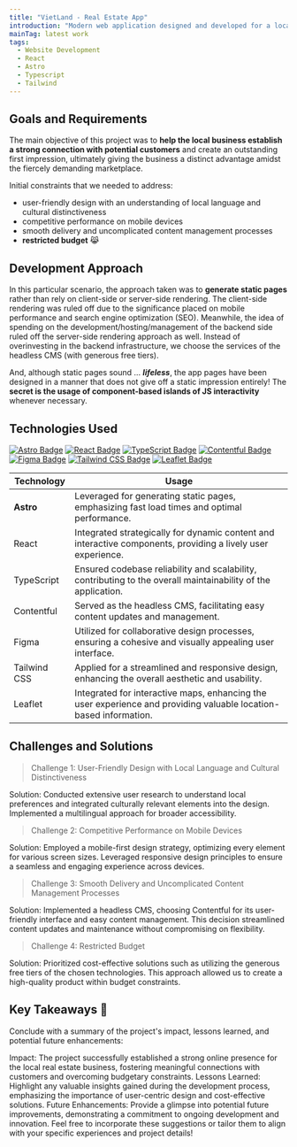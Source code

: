 ```yaml
---
title: "VietLand - Real Estate App"
introduction: "Modern web application designed and developed for a local real estate company. Built using performant static Astro components and strategically-placed React-ive islands, it ensures low costs through seamless integration with Contentful CMS and reliable hosting on Netlify."
mainTag: latest work
tags:
  - Website Development
  - React
  - Astro
  - Typescript
  - Tailwind
---
```


## Goals and Requirements

The main objective of this project was to **help the local business establish a strong connection with potential customers** and create an outstanding first impression, ultimately giving the business a distinct advantage amidst the fiercely demanding marketplace.

Initial constraints that we needed to address:

- user-friendly design with an understanding of local language and cultural distinctiveness
- competitive performance on mobile devices
- smooth delivery and uncomplicated content management processes
- **restricted budget** 😹

## Development Approach

In this particular scenario, the approach taken was to **generate static pages** rather than rely on client-side or server-side rendering. The client-side rendering was ruled off due to the significance placed on mobile performance and search engine optimization (SEO). Meanwhile, the idea of spending on the development/hosting/management of the backend side ruled off the server-side rendering approach as well. Instead of overinvesting in the backend infrastructure, we choose the services of the headless CMS (with generous free tiers).

And, although static pages sound … _**lifeless**_, the app pages have been designed in a manner that does not give off a static impression entirely! The **secret is the usage of component-based islands of JS interactivity** whenever necessary.

## Technologies Used

[![Astro Badge](https://img.shields.io/badge/Astro-BC52EE?logo=astro&logoColor=fff&style=flat-square)](https://astro.build/)
[![React Badge](https://img.shields.io/badge/React-61DAFB?logo=react&logoColor=000&style=flat-square)](https://reactjs.org/)
[![TypeScript Badge](https://img.shields.io/badge/TypeScript-3178C6?logo=typescript&logoColor=fff&style=flat-square)](https://www.typescriptlang.org/)
[![Contentful Badge](https://img.shields.io/badge/Contentful-2478CC?logo=contentful&logoColor=fff&style=flat-square)](https://www.contentful.com/)
[![Figma Badge](https://img.shields.io/badge/Figma-F24E1E?logo=figma&logoColor=fff&style=flat-square)](https://www.figma.com/)
[![Tailwind CSS Badge](https://img.shields.io/badge/Tailwind%20CSS-06B6D4?logo=tailwindcss&logoColor=fff&style=flat-square)](https://tailwindcss.com/)
[![Leaflet Badge](https://img.shields.io/badge/Leaflet-199900?logo=leaflet&logoColor=fff&style=flat-square)](https://leafletjs.com/)

| Technology   | Usage                                                                                                             |
| ------------ | ----------------------------------------------------------------------------------------------------------------- |
| **Astro**    | Leveraged for generating static pages, emphasizing fast load times and optimal performance.                       |
| React        | Integrated strategically for dynamic content and interactive components, providing a lively user experience.      |
| TypeScript   | Ensured codebase reliability and scalability, contributing to the overall maintainability of the application.     |
| Contentful   | Served as the headless CMS, facilitating easy content updates and management.                                     |
| Figma        | Utilized for collaborative design processes, ensuring a cohesive and visually appealing user interface.           |
| Tailwind CSS | Applied for a streamlined and responsive design, enhancing the overall aesthetic and usability.                   |
| Leaflet      | Integrated for interactive maps, enhancing the user experience and providing valuable location-based information. |

## Challenges and Solutions

> Challenge 1: User-Friendly Design with Local Language and Cultural Distinctiveness

Solution: Conducted extensive user research to understand local preferences and integrated culturally relevant elements into the design. Implemented a multilingual approach for broader accessibility.

> Challenge 2: Competitive Performance on Mobile Devices

Solution: Employed a mobile-first design strategy, optimizing every element for various screen sizes. Leveraged responsive design principles to ensure a seamless and engaging experience across devices.

> Challenge 3: Smooth Delivery and Uncomplicated Content Management Processes

Solution: Implemented a headless CMS, choosing Contentful for its user-friendly interface and easy content management. This decision streamlined content updates and maintenance without compromising on flexibility.

> Challenge 4: Restricted Budget

Solution: Prioritized cost-effective solutions such as utilizing the generous free tiers of the chosen technologies. This approach allowed us to create a high-quality product within budget constraints.

## Key Takeaways 🍬

Conclude with a summary of the project's impact, lessons learned, and potential future enhancements:

Impact: The project successfully established a strong online presence for the local real estate business, fostering meaningful connections with customers and overcoming budgetary constraints.
Lessons Learned: Highlight any valuable insights gained during the development process, emphasizing the importance of user-centric design and cost-effective solutions.
Future Enhancements: Provide a glimpse into potential future improvements, demonstrating a commitment to ongoing development and innovation.
Feel free to incorporate these suggestions or tailor them to align with your specific experiences and project details!
